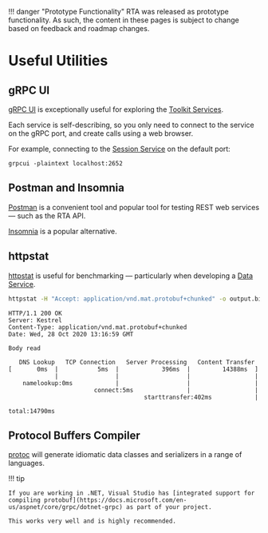 
!!! danger "Prototype Functionality"
    RTA was released as prototype functionality. As such, the content in these pages is subject to change based on feedback and roadmap changes.
# Useful Utilities

## gRPC UI

[gRPC UI](https://github.com/fullstorydev/grpcui) is exceptionally useful for exploring the [Toolkit Services](../services/index.md).

Each service is self-describing, so you only need to connect to the service on the gRPC port, and create calls using a web browser.

For example, connecting to the [Session Service](../services/rta-sessionsvc/README.md) on the default port:

    grpcui -plaintext localhost:2652

## Postman and Insomnia

[Postman](https://www.postman.com/) is a convenient tool and popular tool for testing REST web services &mdash; such as the RTA API.

[Insomnia](https://insomnia.rest/) is a popular alternative.

## httpstat

[httpstat](https://github.com/davecheney/httpstat) is useful for benchmarking &mdash; particularly when developing a [Data Service](../../../extending-atlas/rta/introduction/data-services.md).

```bash
httpstat -H "Accept: application/vnd.mat.protobuf+chunked" -o output.bin http://localhost/rta/v2/sessions/abc123/data/timestamped/0-7f
```
```
HTTP/1.1 200 OK
Server: Kestrel
Content-Type: application/vnd.mat.protobuf+chunked
Date: Wed, 28 Oct 2020 13:16:59 GMT

Body read

   DNS Lookup   TCP Connection   Server Processing   Content Transfer
[       0ms  |           5ms  |            396ms  |         14388ms  ]
             |                |                   |                  |
    namelookup:0ms            |                   |                  |
                        connect:5ms               |                  |
                                      starttransfer:402ms            |
                                                                 total:14790ms
```

## Protocol Buffers Compiler

[protoc](https://github.com/protocolbuffers/protobuf/releases) will generate idiomatic data classes and serializers in a range of languages.

!!! tip

    If you are working in .NET, Visual Studio has [integrated support for compiling protobuf](https://docs.microsoft.com/en-us/aspnet/core/grpc/dotnet-grpc) as part of your project.

    This works very well and is highly recommended.